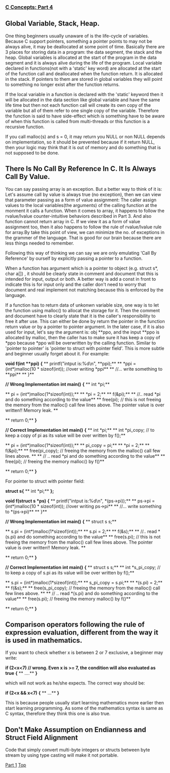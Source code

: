 

### [**C Concepts: Part 4**](https://ctatsujin.blogspot.hk/2013/01/c-concepts-part-4.html)

## **Global Variable, Stack, Heap.**

One thing beginners usually unaware of is the life-cycle of variables. Because C support pointers, something a pointer points to may not be always alive, it may be deallocated at some point of time. Basically there are 3 places for storing data in a program: the data segment, the stack and the heap. Global variables is allocated at the start of the program in the data segment and it is always alive during the life of the program. Local variable declared in functions(not with a &#39;static&#39; key word) are allocated at the start of the function call and deallocated when the function return. It is allocated in the stack. If pointers to them are stored in global variables they will point to something no longer exist after the function returns.

If the local variable in a function is declared with the &#39;static&#39; keyword then it will be allocated in the data section like global variable and have the same life time but then not each function call will create its own copy of the variable but all of them refer to one single copy of the variable. Therefore the function is said to have side-effect which is something have to be aware of when this function is called from multi-threads or this function is a recursive function.

If you call malloc(s) and s = 0, it may return you NULL or non NULL depends on implementation, so it should be prevented because if it return NULL, then your logic may think that it is out of memory and do something that is not supposed to be done.

## **There Is No Call By Reference In C. It Is Always Call By Value.**

You can say passing array is an exception. But a better way to think of it is: Let&#39;s assume call by value is always true (no exception), then we can view that parameter passing as a form of value assignment: The caller assign values to the local variables(the arguments) of the calling function at the monment it calls a function. When it comes to array,  it happens to follow the rvalue/lvalue counter-intuitive behaviors described in Part 3. And also function cannot return array in C. If we view it as a form of value assignment too, then it also happens to follow the rule of rvalue/lvalue rule for array.By take this point of view, we can minimize the no. of exceptions in the grammer of the language. That is good for our brain because there are less things needed to remember.

Following this way of thinking we can say we are only emulating &#39;Call By Reference&#39; by ourself by explicitly passing a pointer to a function.

When a function has argument which is a pointer to object (e.g. struct s\*, char a[]) , it should be clearly state in comment and document that this is intended for input, output or both. A better way is add a const in front to indicate this is for input only and the caller don&#39;t need to worry that document and real implement not matching because this is enforced by the language.

If a function has to return data of unkonwn variable size, one way is to let the function using malloc() to allocat the storage for it. Then the comment and document have to clearly state that it is the caller&#39;s responsibility to free it after use. This can either be done by return the pointer in the function return value or by a pointer to pointer argument. In the later case, if it is also used for input, let&#39;s say the argument is: obj \*\*ppo, and the input \*\*ppo is allocated by malloc, then the caller has to make sure it has keep a copy of \*ppo because \*ppo will be overwritten by the calling function. Similar to &#39;pointer to pointer&#39; is &#39;pointer to struct with pointer field&#39;. This is more subtle and beginner usually forget about it. For example:

**void f(int \*\*ppi)**
**{**
**   printf(&quot;intput is:%d\n&quot;, \*\*ppi);**
**   \*ppi = (int\*)malloc(10 \* sizeof(int)); //over writing \*ppi**
**    //... write something to \*\*ppi**
** }**

**// Wrong Implementation**
**int main()**
**{**
**   int \*pi;**

**   pi = (int\*)malloc(1\*sizeof(int));**
**   \*pi = 2;**
**   f(&amp;pi);**
**   //.. read \*pi and do something according to the value**
**   free(pi); // this is not freeing the memory from the malloc() call few lines above. The pointer value is over written!! Memory leak. **

**   return 0;**
**}**

**// Correct Implementation**
**int main()**
**{**
**   int \*pi;**
**   int \*pi\_copy;  // to keep a copy of pi as its value will be over written by f();**

**   pi = (int\*)malloc(1\*sizeof(int));**
**   pi\_copy = pi;**
**   \*pi = 2;**
**   f(&amp;pi);**
**   free(pi\_copy);  // freeing the memory from the malloc() call few lines above. **
**   // .. read \*pi and do something according to the value**
**   free(pi); // freeing the memory malloc() by f()**

**   return 0;**
**}**

For pointer to struct with pointer field:

**struct s{**
**  int \*pi;**
**};**

**void f(struct s \*ps)**
**{**
**   printf(&quot;intput is:%d\n&quot;, \*(ps-&gt;pi));**
**   ps-&gt;pi = (int\*)malloc(10 \* sizeof(int)); //over writing ps-&gt;pi**
**    //... write something to \*(ps-&gt;pi)**
** }**

**// Wrong Implementation**
**int main()**
**{**
**   struct s s;**

**   s.pi = (int\*)malloc(1\*sizeof(int));**
**   s.pi = 2;**
**   f(&amp;s);**
**   //.. read \*(s.pi) and do something according to the value**
**   free(s.pi); // this is not freeing the memory from the malloc() call few lines above. The pointer value is over written!! Memory leak. **

**   return 0;**
**}**

**// Correct Implementation**
**int main()**
**{**
**   struct s s;**
**   int \*s\_pi\_copy;  // to keep a copy of s.pi as its value will be over written by f();**

**   s.pi = (int\*)malloc(1\*sizeof(int));**
**   s\_pi\_copy = s.pi;**
**   \*(s.pi) = 2;**
**   f(&amp;s);**
**   free(s\_pi\_copy);  // freeing the memory from the malloc() call few lines above. **
**   // .. read \*(s.pi) and do something according to the value**
**   free(s.pi); // freeing the memory malloc() by f()**

**   return 0;**
**}**

## **Comparison operators following the rule of expression evaluation, different from the way it is used in mathematics.**

If you want to check whether x is between 2 or 7 exclusive, a beginner may write:

**if (2&lt;x&lt;7) // wrong. Even x is &gt;= 7, the condition will also evaluated as true**
**{**
**   ....**
**}**

which will not work as he/she expects. The correct way should be:

**if (2&lt;x &amp;&amp; x&lt;7)**
**{**
**   ...**
**}**

This is because people usually start learning mathematics more earlier then start learning programming. As some of the mathematics syntax is same as C syntax, therefore they think this one is also true.

## **Don&#39;t Make Assumption on Endianness and Struct Field Alignment**

Code that simply convert multi-byte integers or structs between byte stream by using type casting will make it not portable.

[Part 1](https://github.com/winkeung/C-Concepts/blob/master/C_Concepts_Part1.md)
[Top](https://github.com/winkeung/C-Concepts/blob/master/README.md)
